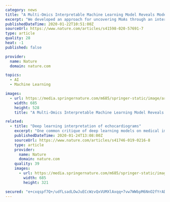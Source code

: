 ```yaml
---
category: news
title: "A Multi-Omics Interpretable Machine Learning Model Reveals Modes of Action of Small Molecules"
excerpt: "We developed an approach for uncovering MoAs through an interpretable machine learning model of transcriptomics, epigenomics, metabolomics, and proteomics. Examining compounds with beneficial effects in models of Huntington’s Disease, we found common MoAs for compounds with unrelated structures, connectivity scores, and binding targets."
publishedDateTime: 2020-01-22T10:51:00Z
sourceUrl: https://www.nature.com/articles/s41598-020-57691-7
type: article
quality: 28
heat: -1
published: false

provider:
  name: Nature
  domain: nature.com

topics:
  - AI
  - Machine Learning

images:
  - url: https://media.springernature.com/m685/springer-static/image/art%3A10.1038%2Fs41598-020-57691-7/MediaObjects/41598_2020_57691_Fig1_HTML.png
    width: 685
    height: 528
    title: "A Multi-Omics Interpretable Machine Learning Model Reveals Modes of Action of Small Molecules"

related:
  - title: "Deep learning interpretation of echocardiograms"
    excerpt: "One common critique of deep learning models on medical imaging datasets is the “black-box” nature of the predictions and the inability to understand the models ability to identity relevant features. In addition to showing the predictive performance of our methods, we validate the model’s predictions by highlighting important biologically ..."
    publishedDateTime: 2020-01-24T13:08:00Z
    sourceUrl: https://www.nature.com/articles/s41746-019-0216-8
    type: article
    provider:
      name: Nature
      domain: nature.com
    quality: 39
    images:
      - url: https://media.springernature.com/m685/springer-static/image/art%3A10.1038%2Fs41746-019-0216-8/MediaObjects/41746_2019_216_Fig1_HTML.png
        width: 685
        height: 321

secured: "e+cxqspf7Q+/udfLsadLOwJuECcWzvQxVUMXlAxqq+7vw7WWbpM6NnO2fYrADMmgp0gUP2nJ9Nc2Uo0G+peX178OdjjZOEa91Q6QgJt6HMFLt8jRk6YVVhFeOuYghZoD68Y27DoK87MF03ixMtnCMeVsBGI3N5Dc/Yyy1tAAEQkD9CxjA10Du6bwuqjLO8buay59Ppl20nq8byqFsEq/gTeo2Pxk6+bCMMZ7Ijge6lECMPo+tkM7SyjapLCMNouTvSNul8pBNxejkr3BVIPw1b2WcewzNMH9UAl6nzHHGhzUwf2+eJjc1ABw3hooywOKF6UyNy06yhPYUUpH4g50RhdxcmtHM+V9A7itk/YYPjr7qJTQMmP9n2hckcxiDEaB2X1No3vQlEbqCJSgwF9yQBgtF4i9iblPUBDOcjwcxIzCB3yqSVdeCVMGMPNV4P3ybpMw1hv0IUFqtzYtSvKuCw==;lZ7FVNpMyVk0e+oioWaaEQ=="
---
```


